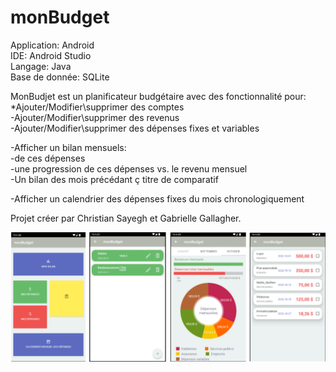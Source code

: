 # monBudget
Application: Android
<br>
IDE: Android Studio
<br>
Langage: Java
<br>
Base de donnée: SQLite
<br>

MonBudjet est un planificateur budgétaire avec des fonctionnalité pour:<br>
  *Ajouter/Modifier\supprimer des comptes<br>
  -Ajouter/Modifier\supprimer des revenus<br>
  -Ajouter/Modifier\supprimer des dépenses fixes et variables
  
  -Afficher un bilan mensuels:<br>
    -de ces dépenses<br>
    -une progression de ces dépenses vs. le revenu mensuel<br>
    -Un bilan des mois précédant ç titre de comparatif<br>
    
  -Afficher un calendrier des dépenses fixes du mois chronologiquement


Projet créer par Christian Sayegh et Gabrielle Gallagher.

![Screen Previews](https://github.com/ChristWasTaken/monBudget/blob/master/previewImages/screenshot.png/?raw=true "Preview")
